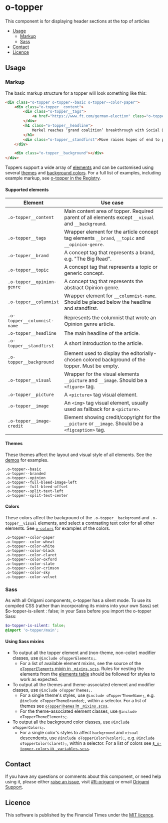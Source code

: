 # o-topper

This component is for displaying header sections at the top of articles

- [Usage](#usage)
  - [Markup](#markup)
  - [Sass](#sass)
- [Contact](#contact)
- [Licence](#licence)

## Usage

### Markup

The basic markup structure for a topper will look something like this:

```html
<div class="o-topper o-topper--basic o-topper--color-paper">
	<div class="o-topper__content">
		<div class="o-topper__tags">
			<a href="https://www.ft.com/german-election" class="o-topper__topic">German election</a>
		</div>
		<h1 class="o-topper__headline">
			Merkel reaches ‘grand coalition’ breakthrough with Social Democrats
		</h1>
		<div class="o-topper__standfirst">Move raises hopes of end to political deadlock that has gripped Germany since September</div>
	</div>

	<div class="o-topper__background"></div>
</div>
```

Toppers support a wide array of [elements](#supported-elements) and can be customised using several [themes](#themes) and [background colors](#colors). For a full list of examples, including example markup, see [o-topper in the Registry](http://registry.origami.ft.com/components/o-topper).

#### Supported elements

| Element                     | Use case                                                                                           |
|-----------------------------|----------------------------------------------------------------------------------------------------|
| `.o-topper__content`        | Main content area of topper. Required parent of all elements except `__visual` and `__background`. |
| `.o-topper__tags`           | Wrapper element for the article concept tag elements `__brand`, `__topic` and `__opinion-genre`.   |
| `.o-topper__brand`          | A concept tag that represents a brand, e.g. "The Big Read".                                        |
| `.o-topper__topic`          | A concept tag that represents a topic or generic concept.                                          |
| `.o-topper__opinion-genre`  | A concept tag that represents the abstract Opinion genre.                                          |
| `.o-topper__columnist`      | Wrapper element for `__columnist-name`. Should be placed below the headline and standfirst.        |
| `.o-topper__columnist-name` | Represents the columnist that wrote an Opinion genre article.                                      |
| `.o-topper__headline`       | The main headline of the article.                                                                  |
| `.o-topper__standfirst`     | A short introduction to the article.                                                               |
| `.o-topper__background`     | Element used to display the editorially-chosen colored background of the topper. Must be empty.    |
| `.o-topper__visual`         | Wrapper for the visual elements `__picture` and `__image`. Should be a `<figure>` tag.             |
| `.o-topper__picture`        | A `<picture>` tag visual element.                                                                  |
| `.o-topper__image`          | An `<img>` tag visual element, usually used as fallback for a `<picture>`.                         |
| `.o-topper__image-credit`   | Element showing credit/copyright for the `__picture` or `__image`. Should be a `<figcaption>` tag. |

#### Themes

These themes affect the layout and visual style of all elements. See the [demos](http://registry.origami.ft.com/components/o-topper) for examples.

```
.o-topper--basic
.o-topper--branded
.o-topper--opinion
.o-topper--full-bleed-image-left
.o-topper--full-bleed-offset
.o-topper--split-text-left
.o-topper--split-text-center
```

#### Colors

These colors affect the background of the `.o-topper__background` and `.o-topper__visual` elements, and select a contrasting text color for all other elements. See [`o-colors`](http://registry.origami.ft.com/components/o-colors) for examples of the colors.

```
.o-topper--color-paper
.o-topper--color-wheat
.o-topper--color-white
.o-topper--color-black
.o-topper--color-claret
.o-topper--color-oxford
.o-topper--color-slate
.o-topper--color-crimson
.o-topper--color-sky
.o-topper--color-velvet
```

### Sass

As with all Origami components, o-topper has a silent mode. To use its compiled CSS (rather than incorporating its mixins into your own Sass) set $o-topper-is-silent : false; in your Sass before you import the o-topper Sass:

```scss
$o-topper-is-silent: false;
@import 'o-topper/main';
```

#### Using Sass mixins

- To output all the topper element and (non-theme, non-color) modifier classes, use `@include oTopperElements;`.
  - For a list of available element mixins, see the source of the [`oTopperElements` mixin in `_mixins.scss`](scss/_mixins.scss#L25-L47). Rules for nesting the elements from the [elements table](#supported-elements) should be followed for styles to work as expected.
- To output all the themes and theme-associated element and modifier classes, use `@include oTopperThemes;`.
  - For a single theme's styles, use `@include oTopperThemeName;`, e.g. `@include oTopperThemeBranded;`, within a selector. For a list of themes see [`oTopperThemes` in `_mixins.scss`](scss/_mixins.scss#L8-L20).
  - For the theme-associated element classes, use `@include oTopperThemeElements;`.
- To output all the background color classes, use `@include oTopperColors;`.
  - For a single color's styles to affect `background` and `visual` descendents, use `@include oTopperColor(%color);`, e.g. `@include oTopperColor(claret);`, within a selector. For a list of colors see [`$_o-topper-colors` in `_variables.scss`](scss/_variables.scss#L2).

## Contact

If you have any questions or comments about this component, or need help using it, please either [raise an issue](https://github.com/Financial-Times/o-teaser/issues), visit [#ft-origami](https://financialtimes.slack.com/messages/ft-origami/) or email [Origami Support](mailto:origami-support@ft.com).

## Licence

This software is published by the Financial Times under the [MIT licence](http://opensource.org/licenses/MIT).

